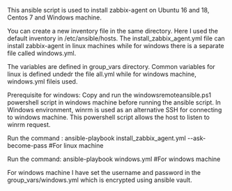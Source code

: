 This ansible script is used to install zabbix-agent on Ubuntu 16 and 18, Centos 7 and Windows machine.

You can create a new inventory file in the same directory. Here I used the default inventory in /etc/ansible/hosts. The install_zabbix_agent.yml file can install zabbix-agent in linux machines while for windows there is a separate file called windows.yml.

The variables are defined in group_vars directory. Common variables for linux is defined undedr the file all.yml while for windows machine, windows.yml fileis used.

Prerequisite for windows: Copy and run the windowsremoteansible.ps1 powershell script in windows machine before running the ansible script. In Windows environment, winrm is used as an alternative SSH for connecting to windows machine. This powershell script allows the host to listen to winrm request.

Run the command : ansible-playbook install_zabbix_agent.yml --ask-become-pass   #For linux machine

Run the command: ansible-playbook windows.yml   #For windows machine

For windows machine I have set the username and password in the group_vars/windows.yml which is encrypted using ansible vault.
